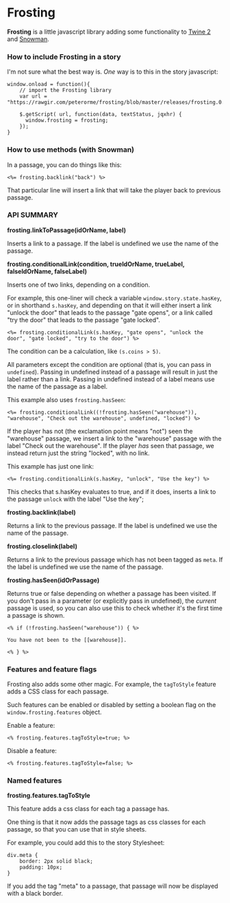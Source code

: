 # Frosting

**Frosting** is a little javascript library adding some functionality to [Twine 2](http://twinery.org/) and 
[Snowman](https://bitbucket.org/klembot/snowman-2). 


### How to include Frosting in a story

I'm not sure what the best way is. _One_ way is to this in the story javascript: 

	window.onload = function(){	
		// import the Frosting library  	
		var url = "https://rawgir.com/peterorme/frosting/blob/master/releases/frosting.0.0.2.js";
		
		$.getScript( url, function(data, textStatus, jqxhr) {
		  window.frosting = frosting;
		});
	}

### How to use methods (with Snowman)

In a passage, you can do things like this: 

	<%= frosting.backlink("back") %>

That particular line will insert a link that will take the player back to previous passage.



### API SUMMARY

**frosting.linkToPassage(idOrName, label)**

Inserts a link to a passage. If the label is undefined we use the name of the passage.  


**frosting.conditionalLink(condition, trueIdOrName, trueLabel, falseIdOrName, falseLabel)**

Inserts one of two links, depending on a condition. 

For example, this one-liner will check a variable `window.story.state.hasKey`, or in shorthand `s.hasKey`, and depending on that it will either insert a link "unlock the door" that leads to the passage "gate opens", or a link called "try the door" that leads to the passage "gate locked". 

	<%= frosting.conditionalLink(s.hasKey, "gate opens", "unlock the door", "gate locked", "try to the door") %>

The condition can be a calculation, like `(s.coins > 5)`. 

All parameters except the condition are optional (that is, you can pass in `undefined`).
Passing in undefined instead of a passage will result in just the label rather than a link. 
Passing in undefined instead of a label means use the name of the passage as a label. 


This example also uses `frosting.hasSeen`: 

	<%= frosting.conditionalLink((!frosting.hasSeen("warehouse")), "warehouse", "Check out the warehouse", undefined, "locked") %>

If the player has not (the exclamation point means "not") seen the "warehouse" passage, we insert a link to the "warehouse" passage with the label "Check out the warehouse". If the player _has_ seen that passage, we instead return just the string "locked", with no link.


This example has just one link:

	<%= frosting.conditionalLink(s.hasKey, "unlock", "Use the key") %>

This checks that s.hasKey evaluates to true, and if it does, inserts a link to the passage `unlock` with the label "Use the key";


**frosting.backlink(label)**

Returns a link to the previous passage. If the label is undefined we use the name of the passage. 


**frosting.closelink(label)**

Returns a link to the previous passage which has not been tagged as `meta`. If the label is undefined we use the name of the passage. 


**frosting.hasSeen(idOrPassage)**

Returns true or false depending on whether a passage has been visited. If you don't pass in a parameter (or explicitly pass in undefined), the _current_ passage is used, so you can also use this to check whether it's the first time a passage is shown.

	<% if (!frosting.hasSeen("warehouse")) { %> 

	You have not been to the [[warehouse]].

	<% } %>


### Features and feature flags 

Frosting also adds some other magic. For example, the `tagToStyle` feature adds a CSS class for each passage. 

Such features can be enabled or disabled by setting a boolean flag on the `window.frosting.features` object. 

Enable a feature:

	<% frosting.features.tagToStyle=true; %>

Disable a feature: 

	<% frosting.features.tagToStyle=false; %>


### Named features 

**frosting.features.tagToStyle**

This feature adds a css class for each tag a passage has. 

One thing is that it now adds the passage tags as css classes for each passage, so that you can use that in style sheets. 

For example, you could add this to the story Stylesheet: 

	div.meta {
		border: 2px solid black;
		padding: 10px;
	}

If you add the tag "meta" to a passage, that passage will now be displayed with a black border. 

